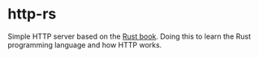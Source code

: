 # http-rs

Simple HTTP server based on the [Rust book](https://doc.rust-lang.org/book/ch20-00-final-project-a-web-server.html). Doing this to learn the Rust programming language and how HTTP works.

